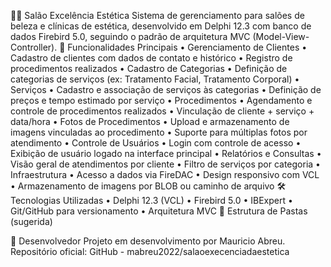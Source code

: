 💇‍♀️ Salão Excelência Estética
Sistema de gerenciamento para salões de beleza e clínicas de estética, desenvolvido em Delphi 12.3 com banco de dados Firebird 5.0, seguindo o padrão de arquitetura MVC (Model-View-Controller).
🚀 Funcionalidades Principais
• 	Gerenciamento de Clientes
• 	Cadastro de clientes com dados de contato e histórico
• 	Registro de procedimentos realizados
• 	Cadastro de Categorias
• 	Definição de categorias de serviços (ex: Tratamento Facial, Tratamento Corporal)
• 	Serviços
• 	Cadastro e associação de serviços às categorias
• 	Definição de preços e tempo estimado por serviço
• 	Procedimentos
• 	Agendamento e controle de procedimentos realizados
• 	Vinculação de cliente + serviço + data/hora
• 	Fotos de Procedimentos
• 	Upload e armazenamento de imagens vinculadas ao procedimento
• 	Suporte para múltiplas fotos por atendimento
• 	Controle de Usuários
• 	Login com controle de acesso
• 	Exibição de usuário logado na interface principal
• 	Relatórios e Consultas
• 	Visão geral de atendimentos por cliente
• 	Filtro de serviços por categoria
• 	Infraestrutura
• 	Acesso a dados via FireDAC
• 	Design responsivo com VCL
• 	Armazenamento de imagens por BLOB ou caminho de arquivo
🛠️ Tecnologias Utilizadas
• 	Delphi 12.3 (VCL)
• 	Firebird 5.0
• 	IBExpert
• 	Git/GitHub para versionamento
• 	Arquitetura MVC
📁 Estrutura de Pastas (sugerida)

👥 Desenvolvedor
Projeto em desenvolvimento por Mauricio Abreu.
Repositório oficial: GitHub - mabreu2022/salaoexecenciadaestetica
